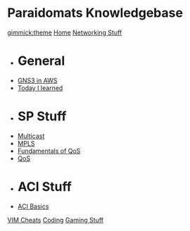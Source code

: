 <!--
  -- Name of your wiki
  -- Do NOT remove the leading `#` character.
  -->

# Paraidomats Knowledgebase


<!--
  -- Default theme
  -- (Read: http://dynalon.github.io/mdwiki/#!customizing.md#Theme_chooser)
  -->

[gimmick:theme](cosmo)
[Home](index.md)
[Networking Stuff]()

  * # General
  * [GNS3 in AWS](AWS_GNS3_getting_started.md)
  * [Today I learned](til.md)
  * # SP Stuff
  * [Multicast](sp_stuff/multicast.md)
  * [MPLS](sp_stuff/mpls.md)
  * [Fundamentals of QoS](sp_stuff/fundamentals_of_qos.md)
  * [QoS](sp_stuff/qos.md)
  * # ACI Stuff
  * [ACI Basics](aci_stuff/aci_basics.md)

[VIM Cheats](vimcheats.md)
[Coding](coding.md)
[Gaming Stuff](gaming.md)



<!--
  -- Navigation
  -- (Read: http://dynalon.github.io/mdwiki/#!quickstart.md#Adding_a_navigation)
  -->

<!-- [About](pages/about.md)
[Download](pages/download.md) -->

<!-- A more complex navigation example: ----------------------------------------

[Menu Item 1]()

  * # SubMenu Heading 1
  * [SubMenu Item 1](pages/subitem1.md)
  * [SubMenu Item 2](pages/subitem2.md)
  - - - -
  * # SubMenu Heading 2
  * [SubMenu Item 3](pages/subitem3.md)
  - - - -
  * # SubMenu Heading 3
  * [SubMenu Item 3](pages/subitem3.md) 

[Menu Item 2](pages/item2.md)

[Menu Item 3](pages/item3.md)

----------------------------------------------------------------------------

<!--
  -- Change the Language
  -- Could be useful when there's more than one language wiki.
  -->

<!--
[Change the Language]()

  * [English (United States)](/en_US/)
  * [English (United Kingdom)](/en_GB/)
  * [Italian](/it/)
-->

<!--
  -- Let the user choose a theme
  -- (Read: http://dynalon.github.io/mdwiki/#!quickstart.md#Adding_a_navigation)
  -->

<!--

